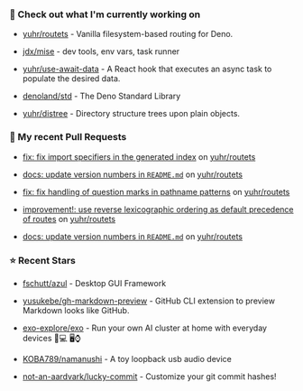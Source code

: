### 👷 Check out what I'm currently working on



- [yuhr/routets](https://github.com/yuhr/routets) - Vanilla filesystem-based routing for Deno.

- [jdx/mise](https://github.com/jdx/mise) - dev tools, env vars, task runner

- [yuhr/use-await-data](https://github.com/yuhr/use-await-data) - A React hook that executes an async task to populate the desired data.

- [denoland/std](https://github.com/denoland/std) - The Deno Standard Library

- [yuhr/distree](https://github.com/yuhr/distree) - Directory structure trees upon plain objects.

### 🔨 My recent Pull Requests



- [fix: fix import specifiers in the generated index](https://github.com/yuhr/routets/pull/52) on [yuhr/routets](https://github.com/yuhr/routets)

- [docs: update version numbers in `README.md`](https://github.com/yuhr/routets/pull/51) on [yuhr/routets](https://github.com/yuhr/routets)

- [fix: fix handling of question marks in pathname patterns](https://github.com/yuhr/routets/pull/50) on [yuhr/routets](https://github.com/yuhr/routets)

- [improvement!: use reverse lexicographic ordering as default precedence of routes](https://github.com/yuhr/routets/pull/49) on [yuhr/routets](https://github.com/yuhr/routets)

- [docs: update version numbers in `README.md`](https://github.com/yuhr/routets/pull/48) on [yuhr/routets](https://github.com/yuhr/routets)

### ⭐ Recent Stars



- [fschutt/azul](https://github.com/fschutt/azul) - Desktop GUI Framework

- [yusukebe/gh-markdown-preview](https://github.com/yusukebe/gh-markdown-preview) - GitHub CLI extension to preview Markdown looks like GitHub.

- [exo-explore/exo](https://github.com/exo-explore/exo) - Run your own AI cluster at home with everyday devices 📱💻 🖥️⌚

- [KOBA789/namanushi](https://github.com/KOBA789/namanushi) - A toy loopback usb audio device

- [not-an-aardvark/lucky-commit](https://github.com/not-an-aardvark/lucky-commit) - Customize your git commit hashes!